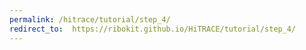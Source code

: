 ```yaml
---
permalink: /hitrace/tutorial/step_4/
redirect_to:  https://ribokit.github.io/HiTRACE/tutorial/step_4/
---
```

